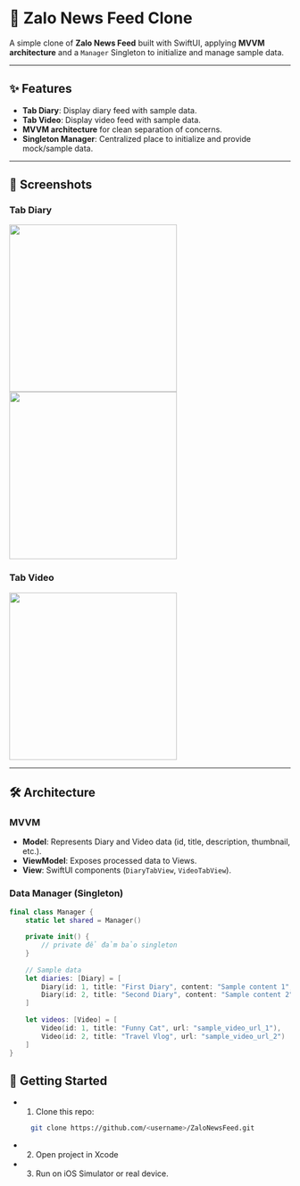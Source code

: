 # 📱 Zalo News Feed Clone

A simple clone of **Zalo News Feed** built with SwiftUI, applying **MVVM architecture** and a `Manager` Singleton to initialize and manage sample data.

---

## ✨ Features
- **Tab Diary**: Display diary feed with sample data.
- **Tab Video**: Display video feed with sample data.
- **MVVM architecture** for clean separation of concerns.
- **Singleton Manager**: Centralized place to initialize and provide mock/sample data.

---

## 📸 Screenshots

### Tab Diary
<img width="300" src="https://github.com/user-attachments/assets/a6eaf732-97c8-4590-b854-e98fd863720a" />
<img width="300" src="https://github.com/user-attachments/assets/fc6d168a-c3bb-4073-8b4c-fde04f6a641f" />

### Tab Video
<img width="300" src="https://github.com/user-attachments/assets/7181f7cf-1956-4a1a-887e-171538524eda" />

---

## 🛠 Architecture

### MVVM
- **Model**: Represents Diary and Video data (id, title, description, thumbnail, etc.).
- **ViewModel**: Exposes processed data to Views.
- **View**: SwiftUI components (`DiaryTabView`, `VideoTabView`).

### Data Manager (Singleton)
```swift
final class Manager {
    static let shared = Manager()
    
    private init() {
        // private để đảm bảo singleton
    }
    
    // Sample data
    let diaries: [Diary] = [
        Diary(id: 1, title: "First Diary", content: "Sample content 1", author: "UserA"),
        Diary(id: 2, title: "Second Diary", content: "Sample content 2", author: "UserB")
    ]
    
    let videos: [Video] = [
        Video(id: 1, title: "Funny Cat", url: "sample_video_url_1"),
        Video(id: 2, title: "Travel Vlog", url: "sample_video_url_2")
    ]
}
```
## 🚀 Getting Started
- 1. Clone this repo:
  ```bash
    git clone https://github.com/<username>/ZaloNewsFeed.git
- 2. Open project in Xcode
- 3. Run on iOS Simulator or real device.

